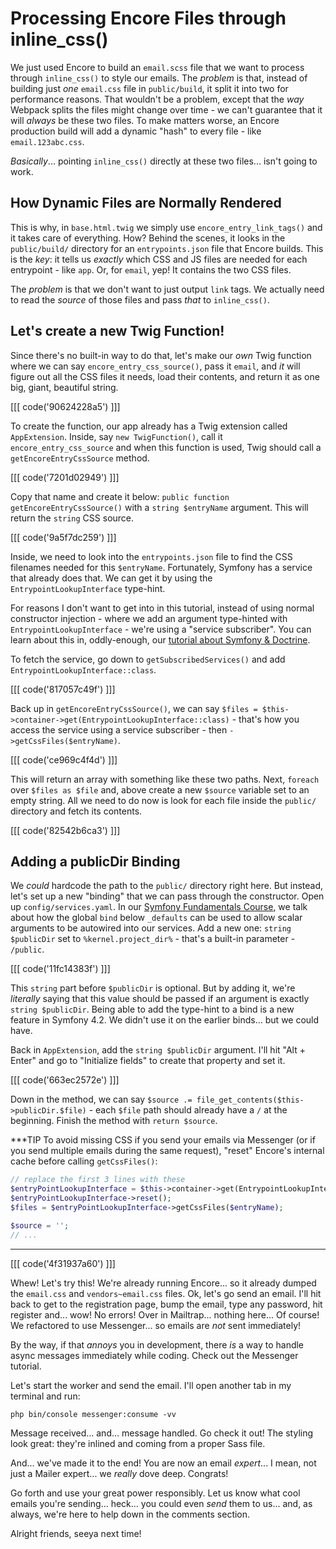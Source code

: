 # Processing Encore Files through inline_css()

We just used Encore to build an `email.scss` file that we want to process through
`inline_css()` to style our emails. The *problem* is that, instead of building
just *one* `email.css` file in `public/build`, it split it into two for performance
reasons. That wouldn't be a problem, except that the *way* Webpack splits the files
might change over time - we can't guarantee that it will *always* be these two files.
To make matters worse, an Encore production build will add a dynamic "hash" to
every file - like `email.123abc.css`.

*Basically*... pointing `inline_css()` directly at these two files... isn't going
to work.

## How Dynamic Files are Normally Rendered

This is why, in `base.html.twig` we simply use `encore_entry_link_tags()`
and it takes care of everything. How? Behind the scenes, it looks in the
`public/build/` directory for an `entrypoints.json` file that Encore builds.
This is the *key*: it tells us *exactly* which CSS and JS files are needed
for each entrypoint - like `app`. Or, for `email`, yep! It contains the two CSS
files.

The *problem* is that we don't want to just output `link` tags. We actually need
to read the *source* of those files and pass *that* to `inline_css()`.

## Let's create a new Twig Function!

Since there's no built-in way to do that, let's make our *own* Twig function
where we can say `encore_entry_css_source()`, pass it `email`, and *it* will figure
out all the CSS files it needs, load their contents, and return it as one big,
giant, beautiful string.

[[[ code('90624228a5') ]]]

To create the function, our app already has a Twig extension called `AppExtension`.
Inside, say `new TwigFunction()`, call it `encore_entry_css_source` and when
this function is used, Twig should call a `getEncoreEntryCssSource` method. 

[[[ code('7201d02949') ]]]

Copy that name and create it below: `public function getEncoreEntryCssSource()` with
a `string $entryName` argument. This will return the `string` CSS source.

[[[ code('9a5f7dc259') ]]]

Inside, we need to look into the `entrypoints.json` file to find the CSS filenames
needed for this `$entryName`. Fortunately, Symfony has a service that already
does that. We can get it by using the `EntrypointLookupInterface` type-hint.

For reasons I don't want to get into in this tutorial, instead of using normal
constructor injection - where we add an argument type-hinted with
`EntrypointLookupInterface` - we're using a "service subscriber". You can learn
about this in, oddly-enough, our
[tutorial about Symfony & Doctrine](https://symfonycasts.com/screencast/symfony-doctrine/service-subscriber).

To fetch the service, go down to `getSubscribedServices()` and add
`EntrypointLookupInterface::class`. 

[[[ code('817057c49f') ]]]

Back up in `getEncoreEntryCssSource()`, we can say 
`$files = $this->container->get(EntrypointLookupInterface::class)` -
that's how you access the service using a service subscriber - then
`->getCssFiles($entryName)`.

[[[ code('ce969c4f4d') ]]]

This will return an array with something like these two paths. Next, `foreach`
over `$files as $file` and, above create a new `$source` variable set to an empty
string. All we need to do now is look for each file inside the `public/` directory
and fetch its contents.

[[[ code('82542b6ca3') ]]]

## Adding a publicDir Binding

We *could* hardcode the path to the `public/` directory right here. But instead,
let's set up a new "binding" that we can pass through the constructor. Open up
`config/services.yaml`. In our
[Symfony Fundamentals Course](https://symfonycasts.com/screencast/symfony-fundamentals/services-config-bind),
we talk about how the global `bind` below `_defaults` can be used to allow
scalar arguments to be autowired into our services. Add a new one:
`string $publicDir` set to `%kernel.project_dir%` - that's a built-in parameter -
`/public`.

[[[ code('11fc14383f') ]]]

This `string` part before `$publicDir` is optional. But by adding it, we're
*literally* saying that this value should be passed if an argument is exactly
`string $publicDir`. Being able to add the type-hint to a bind is a new
feature in Symfony 4.2. We didn't use it on the earlier binds... but we could have.

Back in `AppExtension`, add the `string $publicDir` argument. I'll hit
"Alt + Enter" and go to "Initialize fields" to create that property and set it.

[[[ code('663ec2572e') ]]]

Down in the method, we can say
`$source .= file_get_contents($this->publicDir.$file)` - each `$file` path should
already have a `/` at the beginning. Finish the method with `return $source`.

***TIP
To avoid missing CSS if you send your emails via Messenger (or if you send multiple emails
during the same request), "reset" Encore's internal cache before calling `getCssFiles()`:

```php
// replace the first 3 lines with these
$entryPointLookupInterface = $this->container->get(EntrypointLookupInterface::class);
$entryPointLookupInterface->reset();
$files = $entryPointLookupInterface->getCssFiles($entryName);

$source = '';
// ...
```
***

[[[ code('4f31937a60') ]]]

Whew! Let's try this! We're already running Encore... so it already dumped the
`email.css` and `vendors~email.css` files. Ok, let's go send an email. I'll hit
back to get to the registration page, bump the email, type any password, hit
register and... wow! No errors! Over in Mailtrap... nothing here... Of course!
We refactored to use Messenger... so emails are *not* sent immediately!

By the way, if that *annoys* you in development, there *is* a way to handle
async messages immediately while coding. Check out the Messenger tutorial.

Let's start the worker and send the email. I'll open another tab in my terminal
and run:

```terminal
php bin/console messenger:consume -vv
```

Message received... and... message handled. Go check it out! The styling look great:
they're inlined and coming from a proper Sass file.

And... we've made it to the end! You are now an email *expert*... I mean, not
just a Mailer expert... we *really* dove deep. Congrats!

Go forth and use your great power responsibly. Let us know what cool emails you're
sending... heck... you could even *send* them to us... and, as always, we're here
to help down in the comments section.

Alright friends, seeya next time!
